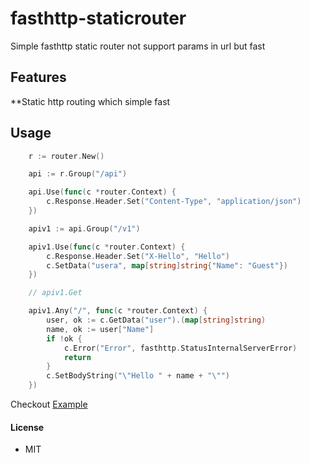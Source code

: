 # fasthttp-staticrouter
Simple fasthttp static router not support params in url but fast

## Features

**Static http routing which simple fast

## Usage
```go
	r := router.New()

	api := r.Group("/api")

	api.Use(func(c *router.Context) {
		c.Response.Header.Set("Content-Type", "application/json")
	})

	apiv1 := api.Group("/v1")

	apiv1.Use(func(c *router.Context) {
		c.Response.Header.Set("X-Hello", "Hello")
		c.SetData("usera", map[string]string{"Name": "Guest"})
	})

	// apiv1.Get

	apiv1.Any("/", func(c *router.Context) {
		user, ok := c.GetData("user").(map[string]string)
		name, ok := user["Name"]
		if !ok {
			c.Error("Error", fasthttp.StatusInternalServerError)
			return
		}
		c.SetBodyString("\"Hello " + name + "\"")
	})
```
Checkout [Example](examples/main.go)

#### License
- MIT
